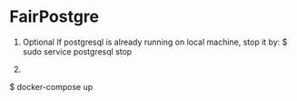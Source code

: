 # FairPostgre

1. Optional
If postgresql is already running on local machine, stop it by:
$ sudo service postgresql stop

2.
$ docker-compose up

